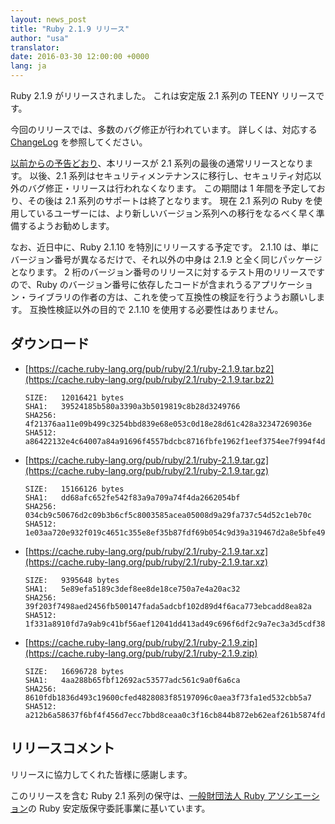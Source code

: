 ```yaml
---
layout: news_post
title: "Ruby 2.1.9 リリース"
author: "usa"
translator:
date: 2016-03-30 12:00:00 +0000
lang: ja
---
```


Ruby 2.1.9 がリリースされました。
これは安定版 2.1 系列の TEENY リリースです。

今回のリリースでは、多数のバグ修正が行われています。
詳しくは、対応する [ChangeLog](https://svn.ruby-lang.org/repos/ruby/tags/v2_1_9/ChangeLog) を参照してください。

[以前からの予告どおり](https://www.ruby-lang.org/ja/news/2016/02/24/support-plan-of-ruby-2-0-0-and-2-1/)、本リリースが 2.1 系列の最後の通常リリースとなります。
以後、2.1 系列はセキュリティメンテナンスに移行し、セキュリティ対応以外のバグ修正・リリースは行われなくなります。
この期間は 1 年間を予定しており、その後は 2.1 系列のサポートは終了となります。
現在 2.1 系列の Ruby を使用しているユーザーには、より新しいバージョン系列への移行をなるべく早く準備するようお勧めします。

なお、近日中に、Ruby 2.1.10 を特別にリリースする予定です。
2.1.10 は、単にバージョン番号が異なるだけで、それ以外の中身は 2.1.9 と全く同じパッケージとなります。
2 桁のバージョン番号のリリースに対するテスト用のリリースですので、Ruby のバージョン番号に依存したコードが含まれうるアプリケーション・ライブラリの作者の方は、これを使って互換性の検証を行うようお願いします。
互換性検証以外の目的で 2.1.10 を使用する必要性はありません。

## ダウンロード

* [https://cache.ruby-lang.org/pub/ruby/2.1/ruby-2.1.9.tar.bz2](https://cache.ruby-lang.org/pub/ruby/2.1/ruby-2.1.9.tar.bz2)

      SIZE:   12016421 bytes
      SHA1:   39524185b580a3390a3b5019819c8b28d3249766
      SHA256: 4f21376aa11e09b499c3254bbd839e68e053c0d18e28d61c428a32347269036e
      SHA512: a86422132e4c64007a84a91696f4557bdcbc8716fbfe1962f1eef3754ee7f994f4de0b5b7e7231c25057515767040d5c4af33339750b6db15744662e9bd24f38

* [https://cache.ruby-lang.org/pub/ruby/2.1/ruby-2.1.9.tar.gz](https://cache.ruby-lang.org/pub/ruby/2.1/ruby-2.1.9.tar.gz)

      SIZE:   15166126 bytes
      SHA1:   dd68afc652fe542f83a9a709a74f4da2662054bf
      SHA256: 034cb9c50676d2c09b3b6cf5c8003585acea05008d9a29fa737c54d52c1eb70c
      SHA512: 1e03aa720e932f019c4651c355e8ef35b87fdf69b054c9d39a319467d2a8e5bfe4995cbacd9add36b832c77761a47c9d1040f00e856ad5888d69ec7221455e35

* [https://cache.ruby-lang.org/pub/ruby/2.1/ruby-2.1.9.tar.xz](https://cache.ruby-lang.org/pub/ruby/2.1/ruby-2.1.9.tar.xz)

      SIZE:   9395648 bytes
      SHA1:   5e89efa5189c3def8ee8de18ce750a7e4a20ac32
      SHA256: 39f203f7498aed2456fb500147fada5adcbf102d89d4f6aca773ebcadd8ea82a
      SHA512: 1f331a8910fd7a9ab9c41bf56aef12041dd413ad49c696f6df2c9a7ec3a3d5cdf383f2a3d30949ea37b8ecb39f50355e526412b36ed4e07b60733d9db4d2bd14

* [https://cache.ruby-lang.org/pub/ruby/2.1/ruby-2.1.9.zip](https://cache.ruby-lang.org/pub/ruby/2.1/ruby-2.1.9.zip)

      SIZE:   16696728 bytes
      SHA1:   4aa288b65fbf12692ac53577adc561c9a0f6a6ca
      SHA256: 8610fdb1836d493c19600cfed4828083f85197096c0aea3f73fa1ed532cbb5a7
      SHA512: a212b6a58637f6bf4f456d7ecc7bbd8ceaa0c3f16cb844b872eb62eaf261b5874fdb79705241d05a356fcdc1d3fdd8a94fcd8e6ca62190e9f544c8f45a9f41af

## リリースコメント

リリースに協力してくれた皆様に感謝します。

このリリースを含む Ruby 2.1 系列の保守は、[一般財団法人 Ruby アソシエーション](http://www.ruby.or.jp/)の Ruby 安定版保守委託事業に基いています。
